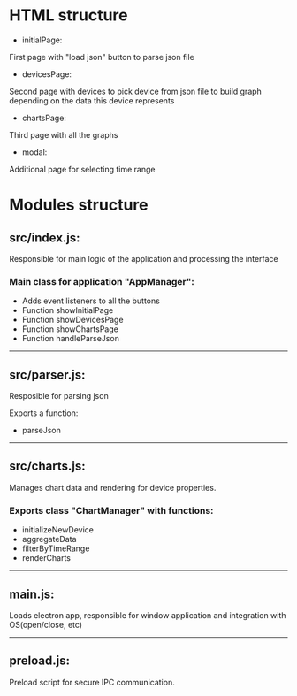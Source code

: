 # HTML structure

- initialPage:

First page with "load json" button to parse json file

- devicesPage:

Second page with devices to pick device from json file to build graph depending on the data this device represents

- chartsPage:

Third page with all the graphs

- modal:

Additional page for selecting time range

# Modules structure

## src/index.js:

Responsible for main logic of the application and processing the interface

### Main class for application "AppManager":

- Adds event listeners to all the buttons
- Function showInitialPage
- Function showDevicesPage
- Function showChartsPage
- Function handleParseJson
-------------------------------------------------

## src/parser.js:

Resposible for parsing json

Exports a function:

-  parseJson
-------------------------------------------------

## src/charts.js:

Manages chart data and rendering for device properties.

### Exports class "ChartManager" with functions:

- initializeNewDevice
- aggregateData
- filterByTimeRange
- renderCharts
-------------------------------------------------

## main.js:

Loads electron app, responsible for window application and integration with OS(open/close, etc)

-------------------------------------------------

## preload.js:

Preload script for secure IPC communication.
